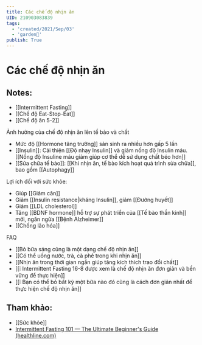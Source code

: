 ```yaml
---
title: Các chế độ nhịn ăn
UID: 210903083839
tags:
  - 'created/2021/Sep/03'
  - 'garden🏡'
publish: True
---
```

# Các chế độ nhịn ăn

## Notes:
- [[Intermittent Fasting]]
- [[Chế độ Eat-Stop-Eat]]
- [[Chế độ ăn 5-2]]

Ảnh hưởng của chế độ nhịn ăn lên tế bào và chất
- Mức độ [[Hormone tăng trưởng]] sản sinh ra nhiều hơn gấp 5 lần
- [[Insulin]]: Cải thiện [[Độ nhạy Insulin]] và giảm nồng độ Insulin máu. [[Nồng độ Insuline máu giảm giúp cơ thể dễ sử dụng chất béo hơn]]
- [[Sửa chữa tế bào]]: [[Khi nhịn ăn, tế bào kích hoạt quá trình sửa chữa]], bao gồm [[Autophagy]]

Lợi ích đối với sức khỏe:
- Giúp [[Giảm cân]]
- Giảm [[Insulin resistance|kháng Insulin]], giảm [[Đường huyết]]
- Giảm [[LDL cholesterol]]
- Tăng [[BDNF hormone]] hỗ trợ sự phát triển của [[Tế bào thần kinh]] mới, ngăn ngừa  [[Bệnh Alzheimer]]
- [[Chống lão hóa]]

FAQ
- [[Bỏ bữa sáng cũng là một dạng chế độ nhịn ăn]]
- [[Có thể uống nước, trà, cà phê trong khi nhịn ăn]]
- [[Nhịn ăn trong thời gian ngắn giúp tăng kích thích trao đổi chất]]
- [[❕ Intermittent Fasting 16-8 được xem là chế độ nhịn ăn đơn giản và bền vững để thực hiện]]
- [[❕ Bạn có thể bỏ bất kỳ một bữa nào đó cũng là cách đơn giản nhất để thực hiện chế độ nhịn ăn]]

## Tham khảo:
- [[Sức khỏe]]
- [Intermittent Fasting 101 — The Ultimate Beginner's Guide (healthline.com)](https://www.healthline.com/nutrition/intermittent-fasting-guide)
